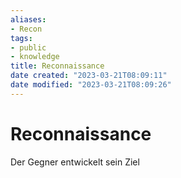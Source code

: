 ```yaml
---
aliases: 
- Recon
tags: 
- public
- knowledge
title: Reconnaissance
date created: "2023-03-21T08:09:11"
date modified: "2023-03-21T08:09:26"
---
```


# Reconnaissance

Der Gegner entwickelt sein Ziel
